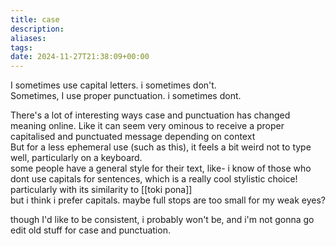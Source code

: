 ```yaml
---
title: case
description: 
aliases: 
tags: 
date: 2024-11-27T21:38:09+00:00
---
```

I sometimes use capital letters. i sometimes don't.  
Sometimes, I use proper punctuation. i sometimes dont.  
  
There's a lot of interesting ways case and punctuation has changed meaning online. Like it can seem very ominous to receive a proper capitalised and punctuated message depending on context  
But for a less ephemeral use (such as this), it feels a bit weird not to type well, particularly on a keyboard.  
some people have a general style for their text, like- i know of those who dont use capitals for sentences, which is a really cool stylistic choice! particularly with its similarity to [[toki pona]]  
but i think i prefer capitals. maybe full stops are too small for my weak eyes?  
  
though I'd like to be consistent, i probably won't be, and i'm not gonna go edit old stuff for case and punctuation.
